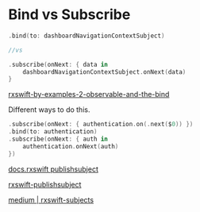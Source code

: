 # Bind vs Subscribe

```swift
.bind(to: dashboardNavigationContextSubject)

//vs

.subscribe(onNext: { data in
    dashboardNavigationContextSubject.onNext(data)
}
```

[rxswift-by-examples-2-observable-and-the-bind](https://www.thedroidsonroids.com/blog/rxswift-by-examples-2-observable-and-the-bind)


Different ways to do this.
```swift
.subscribe(onNext: { authentication.on(.next($0)) })
.bind(to: authentication)
.subscribe(onNext: { auth in
	authentication.onNext(auth)
})
```


[docs.rxswift publishsubject](https://docs.rxswift.org/classes/publishsubject#/s:7RxSwift14PublishSubjectC2onyyAA5EventOyxGF) 

[rxswift-publishsubject](https://www.stepintoswift.com/rxswift-publishsubject)

[medium | rxswift-subjects](https://medium.com/macoclock/rxswift-subjects-e7037e686a91)

